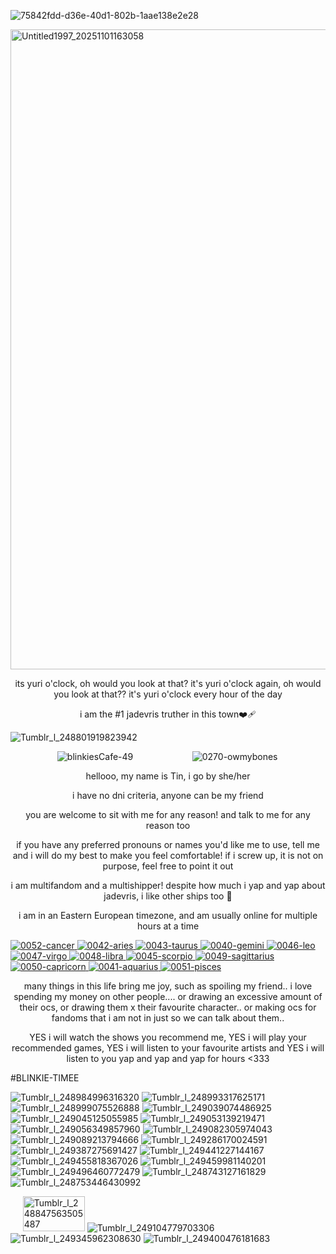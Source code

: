 ![75842fdd-d36e-40d1-802b-1aae138e2e28](https://github.com/user-attachments/assets/fd85368d-f604-4c90-9f29-b0ad7f61b323)



<img width="768" height="1024" alt="Untitled1997_20251101163058" src="https://github.com/user-attachments/assets/04feba98-627f-409f-ac85-194d37951b8b" />
<p align="center">
its yuri o'clock, oh would you look at that? it's yuri o'clock again, oh would you look at that?? it's yuri o'clock every hour of the day
</p>
<p align="center">
 i am the #1 jadevris truther in this town❤️‍🩹
</p>

![Tumblr_l_248801919823942](https://github.com/user-attachments/assets/76bfb9ca-4d9a-4204-89a3-5df6897c6cc2)


‎ ‎ ‎ ‎ ‎ ‎ ‎ ‎ ‎ ‎ ‎ ‎ ‎ ‎ ‎ ‎ ‎ ‎ ‎ ![blinkiesCafe-49](https://github.com/user-attachments/assets/a7f7766d-860c-4e7b-a8a8-da260183464c)‎ ‎ ‎ ‎ ‎ ‎ ‎ ‎ ‎ ‎ ‎ ‎ ‎ ‎ ‎ ‎ ‎ ‎ ‎ ‎ ‎ ‎ ‎ ‎ 
 ![0270-owmybones](https://github.com/user-attachments/assets/8e1f0704-526f-4ed8-aa49-7c30728cc905)


<p align="center">
 hellooo, my name is Tin, i go by she/her
</p>
<p align="center">
i have no dni criteria, anyone can be my friend
</p>
<p align="center">
you are welcome to sit with me for any reason! and talk to me for any reason too
</p>
<p align="center">
if you have any preferred pronouns or names you'd like me to use, tell me and i will do my best to make you feel comfortable! if i screw up, it is not on purpose, feel free to point it out
</p>
<p align="center">
 i am multifandom and a multishipper! despite how much i yap and yap about jadevris, i like other ships too 🥹
</p>
<p align="center">
i am in an Eastern European timezone, and am usually online for multiple hours at a time
</p>

[![0052-cancer](https://github.com/user-attachments/assets/3a075076-6794-4875-b722-866eda7f1c3f)
](blink.ies)[![0042-aries](https://github.com/user-attachments/assets/17c2d0f6-e521-4140-ae3c-37347dddf048)
](blink.ies)[![0043-taurus](https://github.com/user-attachments/assets/e34ebfaa-3fca-4b21-aa5f-05dcf37e1aa7)
](blink.ies)[![0040-gemini](https://github.com/user-attachments/assets/9dae33b7-c5df-4a40-b11d-57587f03c605)
](blink.ies)[![0046-leo](https://github.com/user-attachments/assets/4d31f0c2-46ed-46db-8bb6-befe232557b5)
](blink.ies)[![0047-virgo](https://github.com/user-attachments/assets/ade3ce96-ba02-48af-bc74-8d2b2a8c2d9e)
](blink.ies)[![0048-libra](https://github.com/user-attachments/assets/edbd4941-2d37-4a98-9fe5-540c6a339eae)
](blink.ies)[![0045-scorpio](https://github.com/user-attachments/assets/a5d0123b-47eb-4954-8481-73f51dddf4b0)
](blink.ies)[![0049-sagittarius](https://github.com/user-attachments/assets/952fd421-30eb-4af9-82fc-734cfefdfa62)
](blink.ies)[![0050-capricorn](https://github.com/user-attachments/assets/a8a88b78-bcf6-4603-ae9b-16541224b9fd)
](blink.ies)[![0041-aquarius](https://github.com/user-attachments/assets/b20b96fe-ab95-4d88-9292-6265ff060f24)
](blink.ies)[![0051-pisces](https://github.com/user-attachments/assets/5a0a7976-a12b-427e-9fc4-c4a29b436bdb)
](blink.ies)

<p align="center">
many things in this life bring me joy, such as spoiling my friend.. i love spending my money on other people.... or drawing an excessive amount of their ocs, or drawing them x their favourite character.. or making ocs for fandoms that i am not in just so we can talk about them..
</p>

<p align="center">
 YES i will watch the shows you recommend me, YES i will play your recommended games, YES i will listen to your favourite artists and YES i will listen to you yap and yap and yap for hours <333
 </p>

#BLINKIE-TIMEE

![Tumblr_l_248984996316320](https://github.com/user-attachments/assets/cb54dac7-bce9-4ca1-bf0f-4da8ffb1d074)
![Tumblr_l_248993317625171](https://github.com/user-attachments/assets/970a19e8-e881-4d21-abd1-884b6cf3afd2)
![Tumblr_l_248999075526888](https://github.com/user-attachments/assets/af3b9ac5-b0f2-4dd4-a7dc-cf5a2340a87e)
![Tumblr_l_249039074486925](https://github.com/user-attachments/assets/aff10f54-1be4-481c-938c-fdbf67db6b30)
![Tumblr_l_249045125055985](https://github.com/user-attachments/assets/240bc880-5ffb-41af-97c7-13d2d7ceeae5)
![Tumblr_l_249053139219471](https://github.com/user-attachments/assets/f4e24ec2-4c1c-42d7-a555-bffd4902e7f2)
![Tumblr_l_249056349857960](https://github.com/user-attachments/assets/69b2f10c-9969-4d4a-9fa3-4212b6b060f8)
![Tumblr_l_249082305974043](https://github.com/user-attachments/assets/b82975c3-3efc-4610-833e-6679aaa9aeec)
![Tumblr_l_249089213794666](https://github.com/user-attachments/assets/39bf62f5-3e5f-4581-9c4d-e0875c7344ab)
![Tumblr_l_249286170024591](https://github.com/user-attachments/assets/fae460e1-4c90-46c7-83e2-e6c34212dd2b)
![Tumblr_l_249387275691427](https://github.com/user-attachments/assets/65f638df-5de9-4550-adc7-1d21153e6f8c)
![Tumblr_l_249441227144167](https://github.com/user-attachments/assets/14f1daf3-cf51-4aad-83a3-6b0853ddc789)
![Tumblr_l_249455818367026](https://github.com/user-attachments/assets/5cb991fd-8378-4908-84b5-60f87776b9ff)
![Tumblr_l_249459981140201](https://github.com/user-attachments/assets/822a8b4a-5c05-425c-bfce-6397aabdb488)
![Tumblr_l_249496460772479](https://github.com/user-attachments/assets/0df17541-6764-41a2-abb3-cee4477b0b06)
![Tumblr_l_248743127161829](https://github.com/user-attachments/assets/33a5c07f-b053-413b-8077-22aea137db42)
![Tumblr_l_248753446430992](https://github.com/user-attachments/assets/025a8bbe-9ae5-4919-8c35-a87cf6c97251)

‎ ‎ ‎ ‎ ‎ 
<img width="99" height="56" alt="Tumblr_l_248847563505487" src="https://github.com/user-attachments/assets/8e00c4a1-82a3-49c6-b6c1-b1cbba16a13b" />
![Tumblr_l_249104779703306](https://github.com/user-attachments/assets/bdb36a05-f926-4b00-8d2b-41c79c5689c6)
![Tumblr_l_249345962308630](https://github.com/user-attachments/assets/d3c9df94-f785-4dee-a041-bc83b42d71db)
![Tumblr_l_249400476181683](https://github.com/user-attachments/assets/b3fa66cc-dbb3-42fd-ba1e-43b00a8e9a71)

